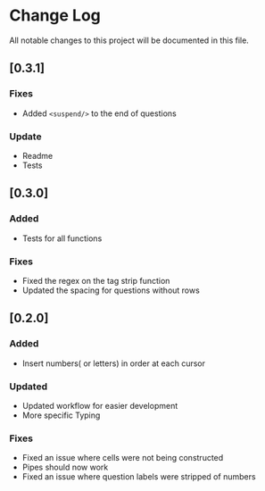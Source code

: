 # Change Log
All notable changes to this project will be documented in this file.

## [0.3.1]
### Fixes
- Added `<suspend/>` to the end of questions

### Update
- Readme
- Tests

## [0.3.0]
### Added 
- Tests for all functions

### Fixes
- Fixed the regex on the tag strip function
- Updated the spacing for questions without rows

## [0.2.0]
### Added
- Insert numbers( or letters) in order at each cursor

### Updated
- Updated workflow for easier development
- More specific Typing

### Fixes
- Fixed an issue where cells were not being constructed
- Pipes should now work
- Fixed an issue where question labels were stripped of numbers